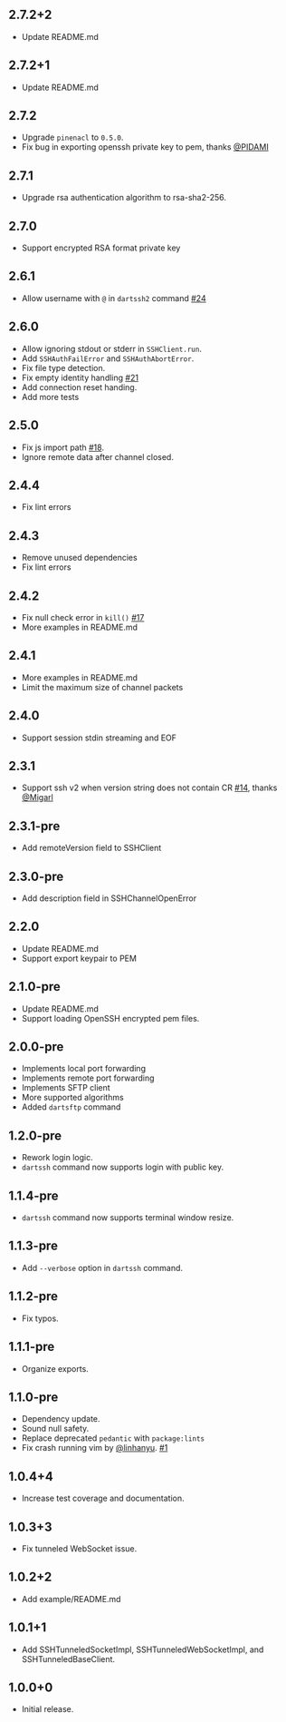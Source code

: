 ## 2.7.2+2
- Update README.md

## 2.7.2+1
- Update README.md

## 2.7.2
- Upgrade `pinenacl` to `0.5.0`.
- Fix bug in exporting openssh private key to pem, thanks [@PIDAMI]

## 2.7.1
- Upgrade rsa authentication algorithm to rsa-sha2-256.

## 2.7.0
- Support encrypted RSA format private key

## 2.6.1
- Allow username with `@` in `dartssh2` command [#24]

## 2.6.0
- Allow ignoring stdout or stderr in `SSHClient.run`.
- Add `SSHAuthFailError` and `SSHAuthAbortError`.
- Fix file type detection.
- Fix empty identity handling [#21]
- Add connection reset handing.
- Add more tests

## 2.5.0
- Fix js import path [#18].
- Ignore remote data after channel closed.

## 2.4.4
- Fix lint errors

## 2.4.3
- Remove unused dependencies
- Fix lint errors

## 2.4.2
- Fix null check error in `kill()` [#17]
- More examples in README.md
## 2.4.1
- More examples in README.md
- Limit the maximum size of channel packets

## 2.4.0
- Support session stdin streaming and EOF

## 2.3.1
- Support ssh v2 when version string does not contain CR [#14], thanks [@Migarl]

## 2.3.1-pre
- Add remoteVersion field to SSHClient

## 2.3.0-pre
- Add description field in SSHChannelOpenError

## 2.2.0
- Update README.md
- Support export keypair to PEM

## 2.1.0-pre
- Update README.md
- Support loading OpenSSH encrypted pem files.

## 2.0.0-pre
- Implements local port forwarding
- Implements remote port forwarding
- Implements SFTP client
- More supported algorithms
- Added `dartsftp` command

## 1.2.0-pre

- Rework login logic.
- `dartssh` command now supports login with public key.

## 1.1.4-pre

- `dartssh` command now supports terminal window resize.

## 1.1.3-pre

- Add `--verbose` option in `dartssh` command.

## 1.1.2-pre

- Fix typos.

## 1.1.1-pre

- Organize exports.
## 1.1.0-pre

- Dependency update.
- Sound null safety.
- Replace deprecated `pedantic` with `package:lints`
- Fix crash running vim by [@linhanyu].  [#1]

## 1.0.4+4

- Increase test coverage and documentation.

## 1.0.3+3

- Fix tunneled WebSocket issue.

## 1.0.2+2

- Add example/README.md

## 1.0.1+1

- Add SSHTunneledSocketImpl, SSHTunneledWebSocketImpl, and SSHTunneledBaseClient.

## 1.0.0+0

- Initial release.

[#24]: https://github.com/TerminalStudio/dartssh2/issues/24
[#21]: https://github.com/TerminalStudio/dartssh2/issues/21
[#18]: https://github.com/TerminalStudio/dartssh2/issues/18
[#17]: https://github.com/TerminalStudio/dartssh2/issues/17
[#14]: https://github.com/TerminalStudio/dartssh2/pull/14
[#1]: https://github.com/TerminalStudio/dartssh/pull/1/files

[@linhanyu]: https://github.com/linhanyu
[@Migarl]: https://github.com/Migarl
[@PIDAMI]: https://github.com/PIDAMI